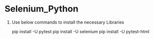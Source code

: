 # Selenium_Python


1. Use below commands to install the necessary Libraries

   pip install -U pytest
   pip install -U selenium
   pip install -U pytest-html

